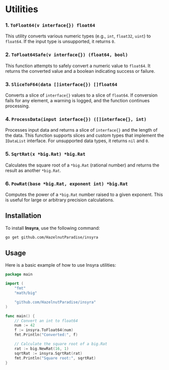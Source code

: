 # Utilities

### 1. `ToFloat64(v interface{}) float64`
This utility converts various numeric types (e.g., `int`, `float32`, `uint`) to `float64`. If the input type is unsupported, it returns `0`.

### 2. `ToFloat64Safe(v interface{}) (float64, bool)`
This function attempts to safely convert a numeric value to `float64`. It returns the converted value and a boolean indicating success or failure.

### 3. `SliceToF64(data []interface{}) []float64`
Converts a slice of `interface{}` values to a slice of `float64`. If conversion fails for any element, a warning is logged, and the function continues processing.

### 4. `ProcessData(input interface{}) ([]interface{}, int)`
Processes input data and returns a slice of `interface{}` and the length of the data. This function supports slices and custom types that implement the `IDataList` interface. For unsupported data types, it returns `nil` and `0`.

### 5. `SqrtRat(x *big.Rat) *big.Rat`
Calculates the square root of a `*big.Rat` (rational number) and returns the result as another `*big.Rat`.

### 6. `PowRat(base *big.Rat, exponent int) *big.Rat`
Computes the power of a `*big.Rat` number raised to a given exponent. This is useful for large or arbitrary precision calculations.

## Installation

To install **Insyra**, use the following command:

```bash
go get github.com/HazelnutParadise/insyra
```

## Usage

Here is a basic example of how to use Insyra utilities:

```go
package main

import (
    "fmt"
    "math/big"

    "github.com/HazelnutParadise/insyra"
)

func main() {
    // Convert an int to float64
    num := 42
    f := insyra.ToFloat64(num)
    fmt.Println("Converted:", f)

    // Calculate the square root of a big.Rat
    rat := big.NewRat(16, 1)
    sqrtRat := insyra.SqrtRat(rat)
    fmt.Println("Square root:", sqrtRat)
}
```
